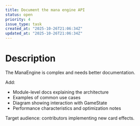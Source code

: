 ```yaml
---
title: Document the mana engine API
status: open
priority: 4
issue_type: task
created_at: "2025-10-26T21:06:34Z"
updated_at: "2025-10-26T21:06:34Z"
---
```


# Description

The ManaEngine is complex and needs better documentation.

Add:
- Module-level docs explaining the architecture
- Examples of common use cases
- Diagram showing interaction with GameState
- Performance characteristics and optimization notes

Target audience: contributors implementing new card effects.
